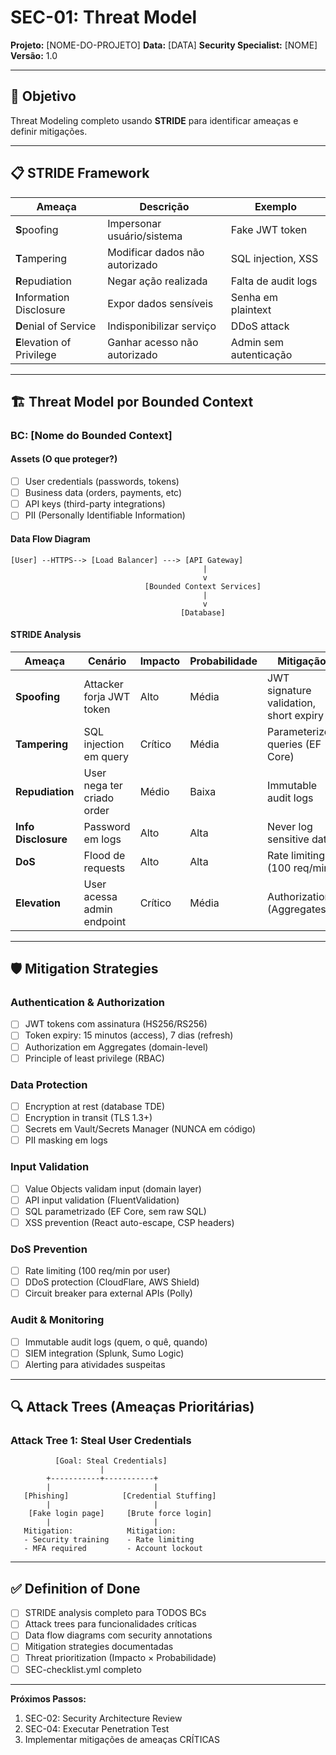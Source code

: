 <!--
MARKDOWN FORMATTING:
- Use 2 spaces at end of line for compact line breaks (metadata)
- Use blank lines between sections for readability (content)
- Validate in Markdown preview before committing
-->

# SEC-01: Threat Model

**Projeto:** [NOME-DO-PROJETO]
**Data:** [DATA]
**Security Specialist:** [NOME]
**Versão:** 1.0

---

## 🎯 Objetivo

Threat Modeling completo usando **STRIDE** para identificar ameaças e definir mitigações.

---

## 📋 STRIDE Framework

| Ameaça | Descrição | Exemplo |
|--------|-----------|---------|
| **S**poofing | Impersonar usuário/sistema | Fake JWT token |
| **T**ampering | Modificar dados não autorizado | SQL injection, XSS |
| **R**epudiation | Negar ação realizada | Falta de audit logs |
| **I**nformation Disclosure | Expor dados sensíveis | Senha em plaintext |
| **D**enial of Service | Indisponibilizar serviço | DDoS attack |
| **E**levation of Privilege | Ganhar acesso não autorizado | Admin sem autenticação |

---

## 🏗️ Threat Model por Bounded Context

### BC: [Nome do Bounded Context]

#### Assets (O que proteger?)
- [ ] User credentials (passwords, tokens)
- [ ] Business data (orders, payments, etc)
- [ ] API keys (third-party integrations)
- [ ] PII (Personally Identifiable Information)

#### Data Flow Diagram

```
[User] --HTTPS--> [Load Balancer] ---> [API Gateway]
                                           |
                                           v
                              [Bounded Context Services]
                                           |
                                           v
                                      [Database]
```

#### STRIDE Analysis

| Ameaça | Cenário | Impacto | Probabilidade | Mitigação |
|--------|---------|---------|---------------|-----------|
| **Spoofing** | Attacker forja JWT token | Alto | Média | JWT signature validation, short expiry |
| **Tampering** | SQL injection em query | Crítico | Média | Parameterized queries (EF Core) |
| **Repudiation** | User nega ter criado order | Médio | Baixa | Immutable audit logs |
| **Info Disclosure** | Password em logs | Alto | Alta | Never log sensitive data |
| **DoS** | Flood de requests | Alto | Alta | Rate limiting (100 req/min) |
| **Elevation** | User acessa admin endpoint | Crítico | Média | Authorization (Aggregates) |

---

## 🛡️ Mitigation Strategies

### Authentication & Authorization
- [ ] JWT tokens com assinatura (HS256/RS256)
- [ ] Token expiry: 15 minutos (access), 7 dias (refresh)
- [ ] Authorization em Aggregates (domain-level)
- [ ] Principle of least privilege (RBAC)

### Data Protection
- [ ] Encryption at rest (database TDE)
- [ ] Encryption in transit (TLS 1.3+)
- [ ] Secrets em Vault/Secrets Manager (NUNCA em código)
- [ ] PII masking em logs

### Input Validation
- [ ] Value Objects validam input (domain layer)
- [ ] API input validation (FluentValidation)
- [ ] SQL parametrizado (EF Core, sem raw SQL)
- [ ] XSS prevention (React auto-escape, CSP headers)

### DoS Prevention
- [ ] Rate limiting (100 req/min por user)
- [ ] DDoS protection (CloudFlare, AWS Shield)
- [ ] Circuit breaker para external APIs (Polly)

### Audit & Monitoring
- [ ] Immutable audit logs (quem, o quê, quando)
- [ ] SIEM integration (Splunk, Sumo Logic)
- [ ] Alerting para atividades suspeitas

---

## 🔍 Attack Trees (Ameaças Prioritárias)

### Attack Tree 1: Steal User Credentials

```
          [Goal: Steal Credentials]
                    |
        +-----------+-----------+
        |                       |
   [Phishing]            [Credential Stuffing]
        |                       |
    [Fake login page]     [Brute force login]
        |                       |
   Mitigation:            Mitigation:
   - Security training    - Rate limiting
   - MFA required         - Account lockout
```

---

## ✅ Definition of Done

- [ ] STRIDE analysis completo para TODOS BCs
- [ ] Attack trees para funcionalidades críticas
- [ ] Data flow diagrams com security annotations
- [ ] Mitigation strategies documentadas
- [ ] Threat prioritization (Impacto × Probabilidade)
- [ ] SEC-checklist.yml completo

---

**Próximos Passos:**
1. SEC-02: Security Architecture Review
2. SEC-04: Executar Penetration Test
3. Implementar mitigações de ameaças CRÍTICAS
